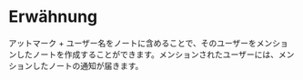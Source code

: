 # Erwähnung

アットマーク + ユーザー名をノートに含めることで、そのユーザーをメンションしたノートを作成することができます。メンションされたユーザーには、メンションしたノートの通知が届きます。
